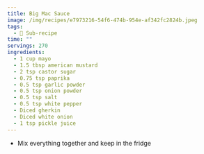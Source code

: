 ```yaml
---
title: Big Mac Sauce
image: /img/recipes/e7973216-54f6-474b-954e-af342fc2824b.jpeg
tags:
  - 🥫 Sub-recipe
time: ""
servings: 270
ingredients:
  - 1 cup mayo
  - 1.5 tbsp american mustard
  - 2 tsp castor sugar
  - 0.75 tsp paprika
  - 0.5 tsp garlic powder
  - 0.5 tsp onion powder
  - 0.5 tsp salt
  - 0.5 tsp white pepper
  - Diced gherkin
  - Diced white onion
  - 1 tsp pickle juice
---
```

* Mix everything together and keep in the fridge
